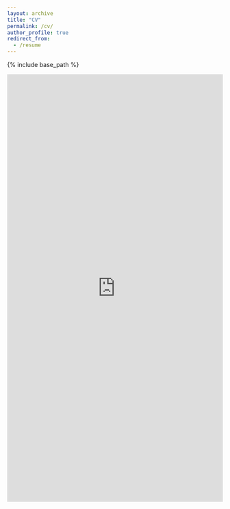 ```yaml
---
layout: archive
title: "CV"
permalink: /cv/
author_profile: true
redirect_from:
  - /resume
---
```


{% include base_path %}
<iframe src="https://docs.google.com/gview?url=https://github.com/samanthagold/resume/blob/main/SKG_CV_Feb2023_v2.pdf?raw=true&embedded=true" style="width:100%; height:1000px;" frameborder="0"></iframe>

